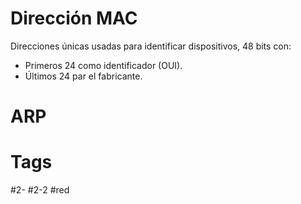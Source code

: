 # Dirección MAC
Direcciones únicas usadas para identificar dispositivos, 48 bits con:
- Primeros 24 como identificador (OUI).
- Últimos 24 par el fabricante.
# ARP

# Tags
#2- 
#2-2 
#red 